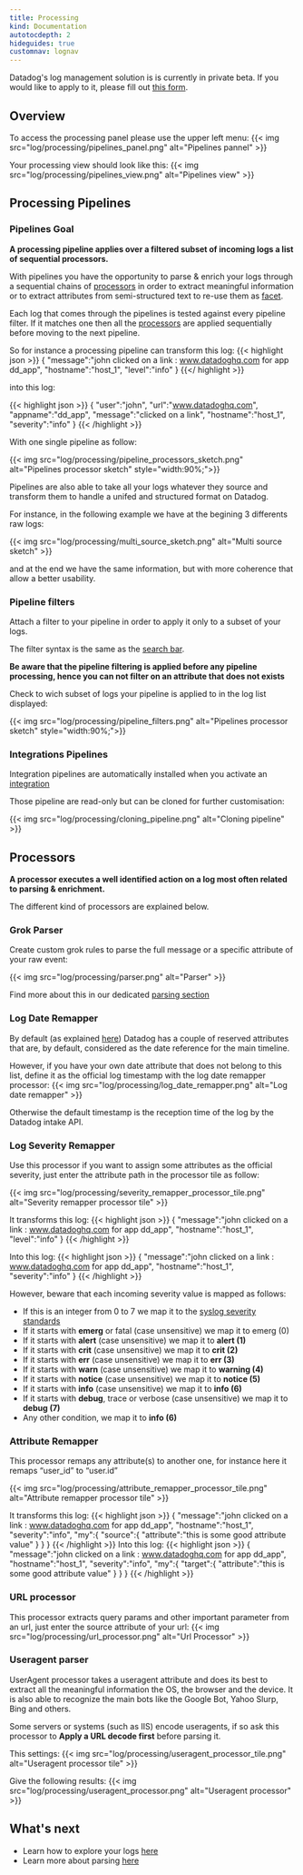 ```yaml
---
title: Processing
kind: Documentation
autotocdepth: 2
hideguides: true
customnav: lognav
---
```


<div class="alert alert-info">
Datadog's log management solution is is currently in private beta. If you would like to apply to it, please fill out <a href="https://www.datadoghq.com/log-management/">this form</a>.
</div>

## Overview

To access the processing panel please use the upper left menu:
{{< img src="log/processing/pipelines_panel.png" alt="Pipelines pannel" >}}

Your processing view should look like this:
{{< img src="log/processing/pipelines_view.png" alt="Pipelines view" >}}

## Processing Pipelines 
### Pipelines Goal 

**A processing pipeline applies over a filtered subset of incoming logs a list of sequential processors.**

With pipelines you have the opportunity to parse & enrich your logs through a sequential chains of [processors](/log/processing/#processors) in order to extract meaningful information or to extract attributes from semi-structured text to re-use them as [facet](/log/explore/#facets).

Each log that comes through the pipelines is tested against every pipeline filter. If it matches one then all the [processors](#processors) are applied sequentially before moving to the next pipeline.

So for instance a processing pipeline can transform this log:
{{< highlight json >}}
{
"message":"john clicked on a link : www.datadoghq.com for app dd_app",
"hostname":"host_1",
"level":"info"
}
{{</ highlight >}}

into this log: 

{{< highlight json >}}
{
"user":"john",
"url":"www.datadoghq.com",
"appname":"dd_app",
"message":"clicked on a link",
"hostname":"host_1",
"severity":"info"
}
{{< /highlight >}}

With one single pipeline as follow:

{{< img src="log/processing/pipeline_processors_sketch.png" alt="Pipelines processor sketch" style="width:90%;">}}

Pipelines are also able to take all your logs whatever they source and transform them to handle a unifed and structured format on Datadog.

For instance, in the following example we have at the begining 3 differents raw logs:

{{< img src="log/processing/multi_source_sketch.png" alt="Multi source sketch" >}}

and at the end we have the same information, but with more coherence that allow a better usability.

### Pipeline filters

Attach a filter to your pipeline in order to apply it only to a subset of your logs. 

The filter syntax is the same as the [search bar](/log/explore/#search-bar).

**Be aware that the pipeline filtering is applied before any pipeline processing, hence you can not filter on an attribute that does not exists** 

Check to wich subset of logs your pipeline is applied to in the log list displayed: 

{{< img src="log/processing/pipeline_filters.png" alt="Pipelines processor sketch" style="width:90%;">}}

### Integrations Pipelines

Integration pipelines are automatically installed when you activate an [integration](https://app.datadoghq.com/account/settings)

Those pipeline are read-only but can be cloned for further customisation:

{{< img src="log/processing/cloning_pipeline.png" alt="Cloning pipeline" >}}

## Processors

**A processor executes a well identified action on a log most often related to parsing & enrichment.**

The different kind of processors are explained below.

### Grok Parser

Create custom grok rules to parse the full message or a specific attribute of your raw event:

{{< img src="log/processing/parser.png" alt="Parser" >}}

Find more about this in our dedicated [parsing section](/log/parsing)

### Log Date Remapper 

By default (as explained [here](/log/#the-date-attribute)) Datadog has a couple of reserved attributes that are, by default, considered as the date reference for the main timeline.

However, if you have your own date attribute that does not belong to this list, define it as the official log timestamp with the log date remapper processor:
{{< img src="log/processing/log_date_remapper.png" alt="Log date remapper" >}}

Otherwise the default timestamp is the reception time of the log by the Datadog intake API.

### Log Severity Remapper

Use this processor if you want to assign some attributes as the official severity, just enter the attribute path in the processor tile as follow:

{{< img src="log/processing/severity_remapper_processor_tile.png" alt="Severity remapper processor tile" >}}

It transforms this log:
{{< highlight json >}}
{
"message":"john clicked on a link : www.datadoghq.com for app dd_app",
"hostname":"host_1",
"level":"info"
}
{{< /highlight >}}

Into this log:
{{< highlight json >}}
{
"message":"john clicked on a link : www.datadoghq.com for app dd_app",
"hostname":"host_1",
"severity":"info"
}
{{< /highlight >}}

However, beware that each incoming severity value is mapped as follows:

* If this is an integer from 0 to 7 we map it to the [syslog severity standards](https://en.wikipedia.org/wiki/Syslog#Severity_level)
* If it starts with **emerg** or fatal (case unsensitive) we map it to emerg (0)
* If it starts with **alert** (case unsensitive) we map it to **alert (1)**
* If it starts with **crit** (case unsensitive) we map it to **crit (2)**
* If it starts with **err** (case unsensitive) we map it to **err (3)**
* If it starts with **warn** (case unsensitive) we map it to **warning (4)**
* If it starts with **notice** (case unsensitive) we map it to **notice (5)**
* If it starts with **info** (case unsensitive) we map it to **info (6)**
* If it starts with **debug**, trace or verbose (case unsensitive) we map it to **debug (7)**
* Any other condition, we map it to **info (6)**

### Attribute Remapper

This processor remaps any attribute(s) to another one, 
for instance here it remaps “user_id” to “user.id”

{{< img src="log/processing/attribute_remapper_processor_tile.png" alt="Attribute remapper processor tile" >}}

It transforms this log:
{{< highlight json >}}
{
"message":"john clicked on a link : www.datadoghq.com for app dd_app",
"hostname":"host_1",
"severity":"info",
"my":{
    "source":{
        "attribute":"this is some good attribute value"
            }
    }
}
{{< /highlight >}}
Into this log:
{{< highlight json >}}
{
"message":"john clicked on a link : www.datadoghq.com for app dd_app",
"hostname":"host_1",
"severity":"info",
"my":{
    "target":{
        "attribute":"this is some good attribute value"
        }
    }
}
{{< /highlight >}}

### URL processor 

This processor extracts query params and other important parameter from an url, just enter the source attribute of your url:
{{< img src="log/processing/url_processor.png" alt="Url Processor" >}}

### Useragent parser

UserAgent processor takes a useragent attribute and does its best to extract all the meaningful information the OS, the browser and the device.
It is also able to recognize the main bots like the Google Bot, Yahoo Slurp, Bing and others.

Some servers or systems (such as IIS) encode useragents, if so ask this processor to **Apply a URL decode first** before parsing it.

This settings: 
{{< img src="log/processing/useragent_processor_tile.png" alt="Useragent processor tile" >}}

Give the following results:
{{< img src="log/processing/useragent_processor.png" alt="Useragent processor" >}}

## What's next

* Learn how to explore your logs [here](/log/explore)
* Learn more about parsing [here](/log/parsing)
